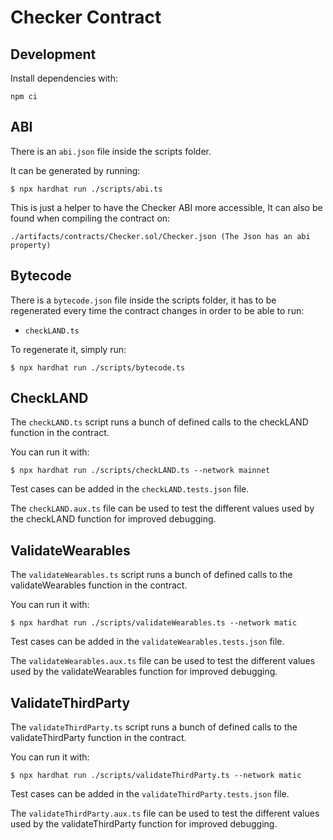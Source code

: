 # Checker Contract

## Development

Install dependencies with:

```
npm ci
```

## ABI

There is an `abi.json` file inside the scripts folder.

It can be generated by running:

```
$ npx hardhat run ./scripts/abi.ts
```

This is just a helper to have the Checker ABI more accessible, It can also be found when compiling the contract on:

```
./artifacts/contracts/Checker.sol/Checker.json (The Json has an abi property)
```

## Bytecode

There is a `bytecode.json` file inside the scripts folder, it has to be regenerated every time the contract changes in order to be able to run:

- `checkLAND.ts`

To regenerate it, simply run:

```
$ npx hardhat run ./scripts/bytecode.ts
```

## CheckLAND

The `checkLAND.ts` script runs a bunch of defined calls to the checkLAND function in the contract.

You can run it with:

```
$ npx hardhat run ./scripts/checkLAND.ts --network mainnet
```

Test cases can be added in the `checkLAND.tests.json` file.

The `checkLAND.aux.ts` file can be used to test the different values used by the checkLAND function for improved debugging.

## ValidateWearables

The `validateWearables.ts` script runs a bunch of defined calls to the validateWearables function in the contract.

You can run it with:

```
$ npx hardhat run ./scripts/validateWearables.ts --network matic
```

Test cases can be added in the `validateWearables.tests.json` file.

The `validateWearables.aux.ts` file can be used to test the different values used by the validateWearables function for improved debugging.

## ValidateThirdParty

The `validateThirdParty.ts` script runs a bunch of defined calls to the validateThirdParty function in the contract.

You can run it with:

```
$ npx hardhat run ./scripts/validateThirdParty.ts --network matic
```

Test cases can be added in the `validateThirdParty.tests.json` file.

The `validateThirdParty.aux.ts` file can be used to test the different values used by the validateThirdParty function for improved debugging.
